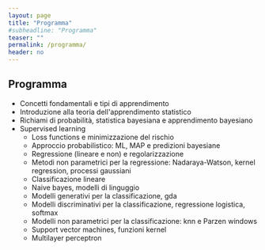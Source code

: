 ```yaml
---
layout: page
title: "Programma"
#subheadline: "Programma"
teaser: ""
permalink: /programma/
header: no
---
```

## Programma 

* Concetti fondamentali e tipi di apprendimento
* Introduzione alla teoria dell'apprendimento statistico
* Richiami di probabilità, statistica bayesiana e apprendimento bayesiano 
* Supervised learning <!--`30 ore`-->
	* Loss functions e minimizzazione del rischio
	* Approccio probabilistico: ML, MAP e predizioni bayesiane
	* Regressione (lineare e non) e regolarizzazione
	* Metodi non parametrici per la regressione: Nadaraya-Watson, kernel regression, processi gaussiani
	* Classificazione lineare
	* Naive bayes, modelli di linguggio
	* Modelli generativi per la classificazione, gda
	* Modelli discriminativi per la classificazione, regressione logistica, softmax
	* Modelli non parametrici per la classificazione: knn e Parzen windows
	* Support vector machines, funzioni kernel
	* Multilayer perceptron






